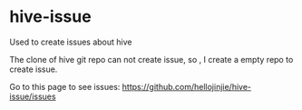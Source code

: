 hive-issue
==========

Used to create issues about hive

The clone of hive git repo can not create issue, so , I create a empty repo to create issue.  

Go to this page to see issues: https://github.com/hellojinjie/hive-issue/issues

